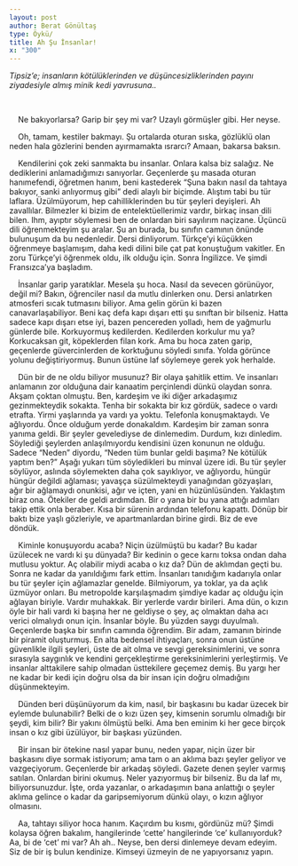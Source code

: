 ```yaml
---
layout: post
author: Berat Gönültaş
type: Öykü/
title: Ah Şu İnsanlar!
x: "300"
---
```



_Tipsiz’e; insanların kötülüklerinden ve düşüncesizliklerinden payını ziyadesiyle almış minik kedi yavrusuna.._


<br/>

&nbsp;&nbsp;&nbsp;&nbsp;Ne bakıyorlarsa? Garip bir şey mi var? Uzaylı görmüşler gibi. Her neyse.

&nbsp;&nbsp;&nbsp;&nbsp;Oh, tamam, kestiler bakmayı. Şu ortalarda oturan sıska, gözlüklü olan neden hala gözlerini benden ayırmamakta ısrarcı? Amaan, bakarsa baksın.

&nbsp;&nbsp;&nbsp;&nbsp;Kendilerini çok zeki sanmakta bu insanlar. Onlara kalsa biz salağız. Ne dediklerini anlamadığımızı sanıyorlar. Geçenlerde şu masada oturan hanımefendi, öğretmen hanım, beni kastederek “Şuna bakın nasıl da tahtaya bakıyor, sanki anlıyormuş gibi” dedi alaylı bir biçimde. Alıştım tabi bu tür laflara. Üzülmüyorum, hep cahilliklerinden bu tür şeyleri deyişleri. Ah zavallılar. Bilmezler ki bizim de entelektüellerimiz vardır, birkaç insan dili bilen. Ihm, ayıptır söylemesi ben de onlardan biri sayılırım naçizane. Üçüncü dili öğrenmekteyim şu aralar. Şu an burada, bu sınıfın camının önünde bulunuşum da bu nedenledir. Dersi dinliyorum. Türkçe’yi küçükken öğrenmeye başlamışım, daha kedi dilini bile çat pat konuştuğum vakitler. En zoru Türkçe’yi öğrenmek oldu, ilk olduğu için. Sonra İngilizce. Ve şimdi Fransızca’ya başladım.  

&nbsp;&nbsp;&nbsp;&nbsp;İnsanlar garip yaratıklar. Mesela şu hoca. Nasıl da sevecen görünüyor, değil mi? Bakın, öğrenciler nasıl da mutlu dinlerken onu. Dersi anlatırken atmosferi sıcak tutmasını biliyor. Ama gelin görün ki bazen canavarlaşabiliyor. Beni kaç defa kapı dışarı etti şu sınıftan bir bilseniz. Hatta sadece kapı dışarı etse iyi, bazen pencereden yolladı, hem de yağmurlu günlerde bile.  Korkuyormuş kedilerden. Kedilerden korkulur mu ya? Korkucaksan git, köpeklerden filan kork. Ama bu hoca zaten garip, geçenlerde güvercinlerden de korktuğunu söyledi sınıfa. Yolda görünce yolunu değiştiriyormuş. Bunun üstüne laf söylemeye gerek yok herhalde.  

&nbsp;&nbsp;&nbsp;&nbsp;Dün bir de ne oldu biliyor musunuz? Bir olaya şahitlik ettim. Ve insanları anlamanın zor olduğuna dair kanaatim perçinlendi dünkü olaydan sonra. Akşam çoktan olmuştu. Ben, kardeşim ve iki diğer arkadaşımız gezinmekteydik sokakta. Tenha bir sokakta bir kız gördük, sadece o vardı etrafta. Yirmi yaşlarında ya vardı ya yoktu. Telefonla konuşmaktaydı. Ve ağlıyordu. Önce olduğum yerde donakaldım. Kardeşim bir zaman sonra yanıma geldi. Bir şeyler gevelediyse de dinlemedim. Durdum, kızı dinledim. Söylediği şeylerden anlaşılmıyordu kendisini üzen konunun ne olduğu. Sadece “Neden” diyordu, “Neden tüm bunlar geldi başıma? Ne kötülük yaptım ben?” Aşağı yukarı tüm söyledikleri bu minval üzere idi. Bu tür şeyler söylüyor, aslında söylemekten daha çok sayıklıyor, ve ağlıyordu, hüngür hüngür değildi ağlaması; yavaşça süzülmekteydi yanağından gözyaşları, ağır bir ağlamaydı onunkisi, ağır ve içten, yani en hüzünlüsünden. Yaklaştım biraz ona. Ötekiler de geldi ardımdan. Bir o yana bir bu yana attığı adımları takip ettik onla beraber. Kısa bir sürenin ardından telefonu kapattı. Dönüp bir baktı bize yaşlı gözleriyle, ve apartmanlardan birine girdi. Biz de eve döndük.  

&nbsp;&nbsp;&nbsp;&nbsp;Kiminle konuşuyordu acaba? Niçin üzülmüştü bu kadar? Bu kadar üzülecek ne vardı ki şu dünyada? Bir kedinin o gece karnı toksa ondan daha mutlusu yoktur. Aç olabilir miydi acaba o kız da? Dün de aklımdan geçti bu. Sonra ne kadar da yanıldığımı fark ettim. İnsanları tanıdığım kadarıyla onlar bu tür şeyler için ağlamazlar genelde. Bilmiyorum, ya toklar, ya da açlık üzmüyor onları. Bu metropolde karşılaşmadım şimdiye kadar aç olduğu için ağlayan biriyle. Vardır muhakkak. Bir yerlerde vardır birileri. Ama dün, o kızın öyle bir hali vardı ki başına her ne geldiyse o şey, aç olmaktan daha acı verici olmalıydı onun için. İnsanlar böyle. Bu yüzden saygı duyulmalı. Geçenlerde başka bir sınıfın camında öğrendim. Bir adam, zamanın birinde bir piramit oluşturmuş. En alta bedensel ihtiyaçları, sonra onun üstüne güvenlikle ilgili şeyleri, üste de  ait olma ve sevgi gereksinimlerini, ve sonra sırasıyla saygınlık ve kendini gerçekleştirme gereksinimlerini yerleştirmiş. Ve insanlar alttakilere sahip olmadan üsttekilere geçemez demiş. Bu yargı her ne kadar bir kedi için doğru olsa da bir insan için doğru olmadığını düşünmekteyim.  

&nbsp;&nbsp;&nbsp;&nbsp;Dünden beri düşünüyorum da kim, nasıl, bir başkasını bu kadar üzecek bir eylemde bulunabilir? Belki de o kızı üzen şey, kimsenin sorumlu olmadığı bir şeydi, kim bilir? Bir yakını ölmüştü belki. Ama ben eminim ki her gece birçok insan o kız gibi üzülüyor, bir başkası yüzünden.  

&nbsp;&nbsp;&nbsp;&nbsp;Bir insan bir ötekine nasıl yapar bunu, neden yapar, niçin üzer bir başkasını diye sormak istiyorum; ama tam o an aklıma bazı şeyler geliyor ve vazgeçiyorum. Geçenlerde bir arkadaş söyledi. Gazete denen şeyler varmış satılan. Onlardan birini okumuş. Neler yazıyormuş bir bilseniz. Bu da laf mı, biliyorsunuzdur. İşte, orda yazanlar, o arkadaşımın bana anlattığı o şeyler aklıma gelince o kadar da garipsemiyorum dünkü olayı, o kızın ağlıyor olmasını.  

&nbsp;&nbsp;&nbsp;&nbsp;Aa, tahtayı siliyor hoca hanım. Kaçırdım bu kısmı, gördünüz mü? Şimdi kolaysa öğren bakalım, hangilerinde ‘cette’ hangilerinde ‘ce’ kullanıyorduk? Aa, bi de ‘cet’ mi var? Ah ah.. Neyse, ben dersi dinlemeye devam edeyim. Siz de bir iş bulun kendinize. Kimseyi üzmeyin de ne yapıyorsanız yapın.
